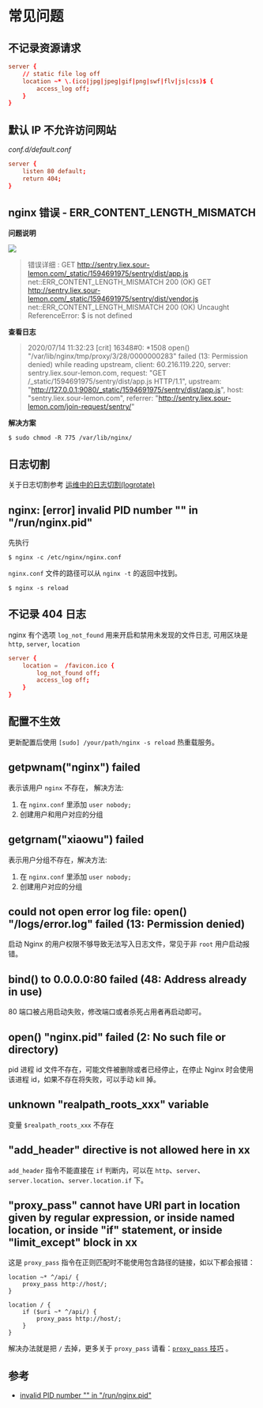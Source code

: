 # 常见问题

## 不记录资源请求

```conf
server {
    // static file log off
    location ~* \.(ico|jpg|jpeg|gif|png|swf|flv|js|css)$ {
        access_log off;
    }
}
```

## 默认 IP 不允许访问网站

_conf.d/default.conf_

```conf
server {
    listen 80 default;
    return 404;
}
```

## nginx 错误 - ERR_CONTENT_LENGTH_MISMATCH

**问题说明**

![](https://file.wulicode.com/note/2021/11-03/19-42-36767.png)

> 错误详细 :
> GET http://sentry.liex.sour-lemon.com/_static/1594691975/sentry/dist/app.js net::ERR_CONTENT_LENGTH_MISMATCH 200 (OK)
> GET http://sentry.liex.sour-lemon.com/_static/1594691975/sentry/dist/vendor.js net::ERR_CONTENT_LENGTH_MISMATCH 200 (OK)
> Uncaught ReferenceError: $ is not defined

**查看日志**

> 2020/07/14 11:32:23 [crit] 16348#0: \*1508 open() "/var/lib/nginx/tmp/proxy/3/28/0000000283" failed (13: Permission denied) while reading upstream, client: 60.216.119.220, server: sentry.liex.sour-lemon.com, request: "GET /\_static/1594691975/sentry/dist/app.js HTTP/1.1", upstream: "http://127.0.0.1:9080/_static/1594691975/sentry/dist/app.js", host: "sentry.liex.sour-lemon.com", referrer: "http://sentry.liex.sour-lemon.com/join-request/sentry/"

**解决方案**

```
$ sudo chmod -R 775 /var/lib/nginx/
```

## 日志切割

关于日志切割参考 [运维中的日志切割(logrotate)](../os/linux/logrotate.md)

## nginx: [error] invalid PID number "" in "/run/nginx.pid"

先执行

```
$ nginx -c /etc/nginx/nginx.conf
```

`nginx.conf` 文件的路径可以从 `nginx -t` 的返回中找到。

```
$ nginx -s reload
```

## 不记录 404 日志

nginx 有个选项 `log_not_found` 用来开启和禁用未发现的文件日志, 可用区块是 `http`, `server`, `location`

```conf
server {
    location =  /favicon.ico {
        log_not_found off;
        access_log off;
    }
}
```
## 配置不生效

更新配置后使用 `[sudo] /your/path/nginx -s reload` 热重载服务。

## getpwnam("nginx") failed

表示该用户 `nginx` 不存在， 解决方法:

1. 在 `nginx.conf` 里添加 `user nobody;`
2. 创建用户和用户对应的分组

## getgrnam("xiaowu") failed

表示用户分组不存在，解决方法:

1. 在 `nginx.conf` 里添加 `user nobody;`
2. 创建用户对应的分组

## could not open error log file: open() "/logs/error.log" failed (13: Permission denied)

启动 Nginx 的用户权限不够导致无法写入日志文件，常见于非 `root` 用户启动报错。

## bind() to 0.0.0.0:80 failed (48: Address already in use)

80 端口被占用启动失败，修改端口或者杀死占用者再启动即可。

## open() "nginx.pid" failed (2: No such file or directory)

pid 进程 id 文件不存在，可能文件被删除或者已经停止，在停止 Nginx 时会使用该进程 id，如果不存在将失败，可以手动 kill 掉。

## unknown "realpath_roots_xxx" variable

变量 `$realpath_roots_xxx` 不存在

## "add_header" directive is not allowed here in xx

`add_header` 指令不能直接在 `if` 判断内，可以在 `http`、`server`、`server.location`、`server.location.if` 下。

## "proxy_pass" cannot have URI part in location given by regular expression, or inside named location, or inside "if" statement, or inside "limit_except" block in xx

这是 `proxy_pass` 指令在正则匹配时不能使用包含路径的链接，如以下都会报错：

```nginx
location ~* ^/api/ {
    proxy_pass http://host/;
}

location / {
    if ($uri ~* ^/api/) {
        proxy_pass http://host/;
    }
}
```

解决办法就是把 `/` 去掉，更多关于 `proxy_pass` 请看：[`proxy_pass` 技巧](./example/proxy_pass.md) 。

## 参考

-   [invalid PID number "" in "/run/nginx.pid"](https://blog.csdn.net/achang21/article/details/80039561)
